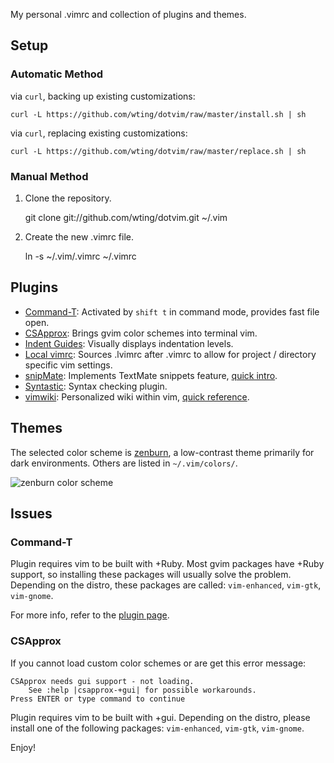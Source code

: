 
My personal .vimrc and collection of plugins and themes.

## Setup

### Automatic Method

via `curl`, backing up existing customizations:

`curl -L https://github.com/wting/dotvim/raw/master/install.sh | sh`

via `curl`, replacing existing customizations:

`curl -L https://github.com/wting/dotvim/raw/master/replace.sh | sh`

### Manual Method

1. Clone the repository.

	git clone git://github.com/wting/dotvim.git ~/.vim

2. Create the new .vimrc file.

	ln -s ~/.vim/.vimrc ~/.vimrc

## Plugins

- [Command-T](http://www.vim.org/scripts/script.php?script_id=3025): Activated by `shift t` in command mode, provides fast file open.
- [CSApprox](http://www.vim.org/scripts/script.php?script_id=2390): Brings gvim color schemes into terminal vim.
- [Indent Guides](http://www.vim.org/scripts/script.php?script_id=3361): Visually displays indentation levels.
- [Local vimrc](http://www.vim.org/scripts/script.php?script_id=441): Sources .lvimrc after .vimrc to allow for project / directory specific vim settings.
- [snipMate](http://www.vim.org/scripts/script.php?script_id=2540): Implements TextMate snippets feature, [quick intro](http://vimeo.com/3535418).
- [Syntastic](http://www.vim.org/scripts/script.php?script_id=2736): Syntax checking plugin.
- [vimwiki](http://www.vim.org/scripts/script.php?script_id=2226): Personalized wiki within vim, [quick reference](http://vimwiki.googlecode.com/hg/misc/Vimwiki1.1.1QR.pdf).

## Themes

The selected color scheme is [zenburn](http://slinky.imukuppi.org/zenburnpage/), a low-contrast theme primarily for dark environments. Others are listed in `~/.vim/colors/`.

![zenburn color scheme](http://slinky.imukuppi.org/wpress/wp-content/uploads/2008/04/zenburn.png "zenburn")

## Issues

### Command-T

Plugin requires vim to be built with +Ruby.  Most gvim packages have +Ruby support, so installing these packages will usually solve the problem. Depending on the distro, these packages are called: `vim-enhanced`, `vim-gtk`, `vim-gnome`.

For more info, refer to the [plugin page](http://www.vim.org/scripts/script.php?script_id=3025).

### CSApprox

If you cannot load custom color schemes or are get this error message:

    CSApprox needs gui support - not loading.
        See :help |csapprox-+gui| for possible workarounds.
    Press ENTER or type command to continue

Plugin requires vim to be built with +gui.  Depending on the distro, please install one of the following packages: `vim-enhanced`, `vim-gtk`, `vim-gnome`.

Enjoy!
